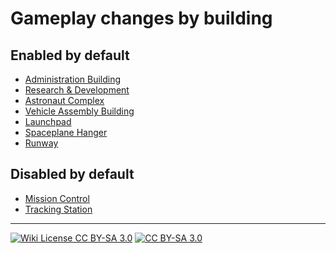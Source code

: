 # Gameplay changes by building
## Enabled by default
- [Administration Building](Administration)  
- [Research & Development](Research)  
- [Astronaut Complex](Astronaut)  
- [Vehicle Assembly Building](VAB)  
- [Launchpad](Launchpad)  
- [Spaceplane Hanger](SPH)  
- [Runway](Runway)
## Disabled by default
- [Mission Control](Mission)  
- [Tracking Station](Tracking)  
  
  
-----

[![Wiki License CC BY-SA 3.0][WIKI:license:shld]][WIKI:license:url] [![][WIKI:license:logo] ][WIKI:license:url]  

<!--- links -->  
[WIKI:license:shld]: https://img.shields.io/badge/Wiki%20License-CC%20SA--BY%203.0-ef9421?style=plastic&labelColor=black&logoColor=ef9421&logo=creativecommons "CC BY-SA 3.0"
[WIKI:license:logo]: https://licensebuttons.net/i/l/by-sa/transparent/33/66/99/76x22.png "CC BY-SA 3.0"
[WIKI:license:url]:   https://creativecommons.org/licenses/by-sa/3.0/ "CC-BY-SA-3.0"

<!--
this file: CC BY-SA 3.0 unported
zer0Kerbal-->